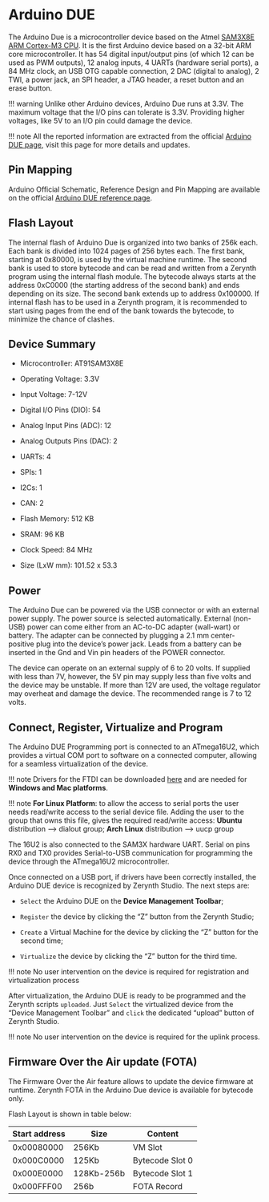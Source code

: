 # Arduino DUE

The Arduino Due is a microcontroller device based on the Atmel [SAM3X8E ARM Cortex-M3 CPU](http://www.google.com/url?q=http%3A%2F%2Fwww.atmel.com%2FImages%2FAtmel-11057-32-bit-Cortex-M3-Microcontroller-SAM3X-SAM3A_Datasheet.pdf&sa=D&sntz=1&usg=AFQjCNFO3-2W_YnmZGERtqXMAenLWJmCcA). It is the first Arduino device based on a 32-bit ARM core microcontroller. It has 54 digital input/output pins (of which 12 can be used as PWM outputs), 12 analog inputs, 4 UARTs (hardware serial ports), a 84 MHz clock, an USB OTG capable connection, 2 DAC (digital to analog), 2 TWI, a power jack, an SPI header, a JTAG header, a reset button and an erase button.

!!! warning 
	Unlike other Arduino devices, Arduino Due runs at 3.3V. The maximum voltage that the I/O pins can tolerate is 3.3V. Providing higher voltages, like 5V to an I/O pin could damage the device.

!!! note
	All the reported information are extracted from the official [Arduino DUE page](http://www.arduino.cc/en/Main/ArduinoBoardDue), visit this page for more details and updates.

## Pin Mapping

Arduino Official Schematic, Reference Design and Pin Mapping are available on the official [Arduino DUE reference page](http://www.arduino.cc/en/Main/ArduinoBoardDue).

## Flash Layout

The internal flash of Arduino Due is organized into two banks of 256k each. Each bank is divided into 1024 pages of 256 bytes each. The first bank, starting at 0x80000, is used by the virtual machine runtime. The second bank is used to store bytecode and can be read and written from a Zerynth program using the internal flash module. The bytecode always starts at the address 0xC0000 (the starting address of the second bank) and ends depending on its size. The second bank extends up to address 0x100000. If internal flash has to be used in a Zerynth program, it is recommended to start using pages from the end of the bank towards the bytecode, to minimize the chance of clashes.

## Device Summary


* Microcontroller: AT91SAM3X8E


* Operating Voltage: 3.3V


* Input Voltage: 7-12V


* Digital I/O Pins (DIO): 54


* Analog Input Pins (ADC): 12


* Analog Outputs Pins (DAC): 2


* UARTs: 4


* SPIs: 1


* I2Cs: 1


* CAN: 2


* Flash Memory: 512 KB


* SRAM: 96 KB


* Clock Speed: 84 MHz


* Size (LxW mm): 101.52 x 53.3

## Power

The Arduino Due can be powered via the USB connector or with an external power supply. The power source is selected automatically.
External (non-USB) power can come either from an AC-to-DC adapter (wall-wart) or battery. The adapter can be connected by plugging a 2.1 mm center-positive plug into the device’s power jack. Leads from a battery can be inserted in the Gnd and Vin pin headers of the POWER connector.

The device can operate on an external supply of 6 to 20 volts. If supplied with less than 7V, however, the 5V pin may supply less than five volts and the device may be unstable. If more than 12V are used, the voltage regulator may overheat and damage the device. The recommended range is 7 to 12 volts.

## Connect, Register, Virtualize and Program

The Arduino DUE Programming port is connected to an ATmega16U2, which provides a virtual COM port to software on a connected computer, allowing for a seamless virtualization of the device.

!!! note
	Drivers for the FTDI can be downloaded [here](http://www.ftdichip.com/Drivers/VCP.htm) and are needed for **Windows and Mac platforms**.

!!! note
	**For Linux Platform**: to allow the access to serial ports the user needs read/write access to the serial device file. Adding the user to the group that owns this file, gives the required read/write access: **Ubuntu** distribution –> dialout group; **Arch Linux** distribution –> uucp group

The 16U2 is also connected to the SAM3X hardware UART. Serial on pins RX0 and TX0 provides Serial-to-USB communication for programming the device through the ATmega16U2 microcontroller.

Once connected on a USB port, if drivers have been correctly installed, the Arduino DUE device is recognized by Zerynth Studio. The next steps are:


* ```Select``` the Arduino DUE on the **Device Management Toolbar**;


* ```Register``` the device by clicking the “Z” button from the Zerynth Studio;


* ```Create``` a Virtual Machine for the device by clicking the “Z” button for the second time;


* ```Virtualize``` the device by clicking the “Z” button for the third time.

!!! note
	No user intervention on the device is required for registration and virtualization process

After virtualization, the Arduino DUE is ready to be programmed and the  Zerynth scripts ```uploaded```. Just ```Select``` the virtualized device from the “Device Management Toolbar” and ```click``` the dedicated “upload” button of Zerynth Studio.

!!! note
	No user intervention on the device is required for the uplink process.

## Firmware Over the Air update (FOTA)

The Firmware Over the Air feature allows to update the device firmware at runtime. Zerynth FOTA in the Arduino Due device is available for bytecode only.

Flash Layout is shown in table below:

| Start address | Size       | Content         |
|---------------|------------|-----------------|
| 0x00080000    | 256Kb      | VM Slot         |
| 0x000C0000    | 125Kb      | Bytecode Slot 0 |
| 0x000E0000    | 128Kb-256b | Bytecode Slot 1 |
| 0x000FFF00    | 256b       | FOTA Record     |
<!--stackedit_data:
eyJoaXN0b3J5IjpbNjc2Mjc3Nzc4XX0=
-->